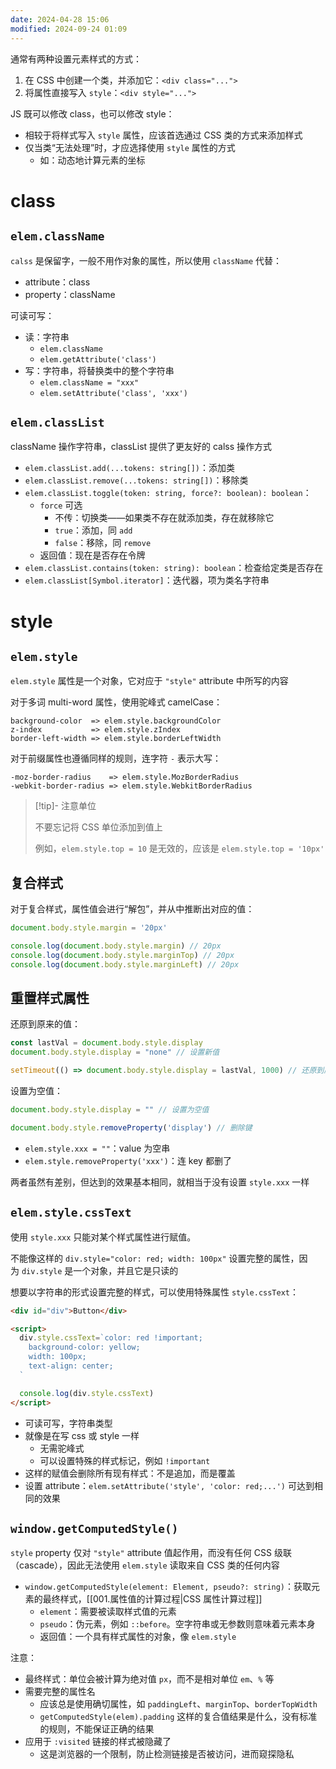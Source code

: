 ```yaml
---
date: 2024-04-28 15:06
modified: 2024-09-24 01:09
---
```


通常有两种设置元素样式的方式：

1. 在 CSS 中创建一个类，并添加它：`<div class="...">`
2. 将属性直接写入 `style`：`<div style="...">`

JS 既可以修改 class，也可以修改 style：

- 相较于将样式写入 `style` 属性，应该首选通过 CSS 类的方式来添加样式
- 仅当类“无法处理”时，才应选择使用 `style` 属性的方式
	- 如：动态地计算元素的坐标

# class

## `elem.className`

`calss` 是保留字，一般不用作对象的属性，所以使用 `className` 代替：

- attribute：class
- property：className

可读可写：

- 读：字符串
	- `elem.className`
	- `elem.getAttribute('class')`
- 写：字符串，将替换类中的整个字符串
	- `elem.className = "xxx"`
	- `elem.setAttribute('class', 'xxx')`

## `elem.classList`

className 操作字符串，classList 提供了更友好的 calss 操作方式

- `elem.classList.add(...tokens: string[])`：添加类
- `elem.classList.remove(...tokens: string[])`：移除类
- `elem.classList.toggle(token: string, force?: boolean): boolean`：
	- `force` 可选
		- 不传：切换类——如果类不存在就添加类，存在就移除它
		- `true`：添加，同 `add`
		- `false`：移除，同 `remove`
	- 返回值：现在是否存在令牌
- `elem.classList.contains(token: string): boolean`：检查给定类是否存在
- `elem.classList[Symbol.iterator]`：迭代器，项为类名字符串

# style

## `elem.style`

`elem.style` 属性是一个对象，它对应于 `"style"` attribute 中所写的内容

对于多词 multi-word 属性，使用驼峰式 camelCase：

```text
background-color  => elem.style.backgroundColor
z-index           => elem.style.zIndex
border-left-width => elem.style.borderLeftWidth
```

对于前缀属性也遵循同样的规则，连字符 `-` 表示大写：

```text
-moz-border-radius    => elem.style.MozBorderRadius
-webkit-border-radius => elem.style.WebkitBorderRadius
```

> [!tip]- 注意单位
> 
> 不要忘记将 CSS 单位添加到值上
> 
> 例如，`elem.style.top = 10` 是无效的，应该是 `elem.style.top = '10px'`

## 复合样式

对于复合样式，属性值会进行“解包”，并从中推断出对应的值：

```js
document.body.style.margin = '20px'

console.log(document.body.style.margin) // 20px
console.log(document.body.style.marginTop) // 20px
console.log(document.body.style.marginLeft) // 20px
```

## 重置样式属性

还原到原来的值：

```js
const lastVal = document.body.style.display
document.body.style.display = "none" // 设置新值

setTimeout(() => document.body.style.display = lastVal, 1000) // 还原到原来的值
```

设置为空值：

```js
document.body.style.display = "" // 设置为空值

document.body.style.removeProperty('display') // 删除键
```

- `elem.style.xxx = ""`：value 为空串
- `elem.style.removeProperty('xxx')`：连 key 都删了

两者虽然有差别，但达到的效果基本相同，就相当于没有设置 `style.xxx` 一样

## `elem.style.cssText`

使用 `style.xxx` 只能对某个样式属性进行赋值。

不能像这样的 `div.style="color: red; width: 100px"` 设置完整的属性，因为 `div.style` 是一个对象，并且它是只读的

想要以字符串的形式设置完整的样式，可以使用特殊属性 `style.cssText`：

```html
<div id="div">Button</div>

<script>
  div.style.cssText=`color: red !important;
    background-color: yellow;
    width: 100px;
    text-align: center;
  `

  console.log(div.style.cssText)
</script>
```

- 可读可写，字符串类型
- 就像是在写 css 或 style 一样
	- 无需驼峰式
	- 可以设置特殊的样式标记，例如 `!important`
- 这样的赋值会删除所有现有样式：不是追加，而是覆盖
- 设置 attribute：`elem.setAttribute('style', 'color: red;...')` 可达到相同的效果

## `window.getComputedStyle()`

`style` property 仅对 `"style"` attribute 值起作用，而没有任何 CSS 级联（cascade），因此无法使用 `elem.style` 读取来自 CSS 类的任何内容

- `window.getComputedStyle(element: Element, pseudo?: string)`：获取元素的最终样式，[[001.属性值的计算过程|CSS 属性计算过程]]
	- `element`：需要被读取样式值的元素
	- `pseudo`：伪元素，例如 `::before`。空字符串或无参数则意味着元素本身
	- 返回值：一个具有样式属性的对象，像 `elem.style`

注意：

- 最终样式：单位会被计算为绝对值 `px`，而不是相对单位 `em`、`%` 等
- 需要完整的属性名
	- 应该总是使用确切属性，如 `paddingLeft`、`marginTop`、`borderTopWidth `
	- `getComputedStyle(elem).padding` 这样的复合值结果是什么，没有标准的规则，不能保证正确的结果
- 应用于 `:visited` 链接的样式被隐藏了
	- 这是浏览器的一个限制，防止检测链接是否被访问，进而窥探隐私
